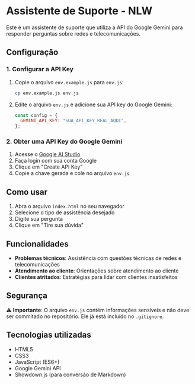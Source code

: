 # Assistente de Suporte - NLW

Este é um assistente de suporte que utiliza a API do Google Gemini para responder perguntas sobre redes e telecomunicações.

## Configuração

### 1. Configurar a API Key

1. Copie o arquivo `env.example.js` para `env.js`:

   ```bash
   cp env.example.js env.js
   ```

2. Edite o arquivo `env.js` e adicione sua API key do Google Gemini:
   ```javascript
   const config = {
     GEMINI_API_KEY: "SUA_API_KEY_REAL_AQUI",
   };
   ```

### 2. Obter uma API Key do Google Gemini

1. Acesse o [Google AI Studio](https://makersuite.google.com/app/apikey)
2. Faça login com sua conta Google
3. Clique em "Create API Key"
4. Copie a chave gerada e cole no arquivo `env.js`

## Como usar

1. Abra o arquivo `index.html` no seu navegador
2. Selecione o tipo de assistência desejado
3. Digite sua pergunta
4. Clique em "Tire sua dúvida"

## Funcionalidades

- **Problemas técnicos**: Assistência com questões técnicas de redes e telecomunicações
- **Atendimento ao cliente**: Orientações sobre atendimento ao cliente
- **Clientes atritados**: Estratégias para lidar com clientes insatisfeitos

## Segurança

⚠️ **Importante**: O arquivo `env.js` contém informações sensíveis e não deve ser commitado no repositório. Ele já está incluído no `.gitignore`.

## Tecnologias utilizadas

- HTML5
- CSS3
- JavaScript (ES6+)
- Google Gemini API
- Showdown.js (para conversão de Markdown)
